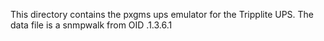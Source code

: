 This directory contains the pxgms ups emulator for the Tripplite UPS. The
data file is a snmpwalk from OID .1.3.6.1

